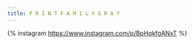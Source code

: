 ```yaml
---
title: P R I N T F A M I L Y G R A Y
---
```

{% instagram https://www.instagram.com/p/BpHqkfgANxT %}

